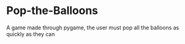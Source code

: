 # Pop-the-Balloons
A game made through pygame, the user must pop all the balloons as quickly as they can 
